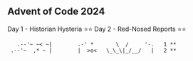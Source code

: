## Advent of Code 2024

Day 1 - Historian Hysteria ⭐⭐
Day 2 - Red-Nosed Reports ⭐⭐

       .--'~ ~< ~|        .-' *       \  /     '-.   1 **
     .--'~  ,* ~ |        |  >o<   \_\_\|_/__/   |   2 **
